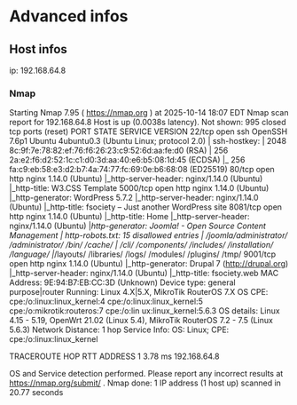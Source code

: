 # Advanced infos

## Host infos
ip: 192.168.64.8

### Nmap
Starting Nmap 7.95 ( https://nmap.org ) at 2025-10-14 18:07 EDT
Nmap scan report for 192.168.64.8
Host is up (0.0038s latency).
Not shown: 995 closed tcp ports (reset)
PORT     STATE SERVICE VERSION
22/tcp   open  ssh     OpenSSH 7.6p1 Ubuntu 4ubuntu0.3 (Ubuntu Linux; protocol 2.0)
| ssh-hostkey: 
|   2048 8c:9f:7e:78:82:ef:76:f6:26:23:c9:52:6d:aa:fe:d0 (RSA)
|   256 2a:e2:f6:d2:52:1c:c1:d0:3d:aa:40:e6:b5:08:1d:45 (ECDSA)
|_  256 fa:c9:eb:58:e3:d2:b7:4a:74:77:fc:69:0e:b6:68:08 (ED25519)
80/tcp   open  http    nginx 1.14.0 (Ubuntu)
|_http-server-header: nginx/1.14.0 (Ubuntu)
|_http-title: W3.CSS Template
5000/tcp open  http    nginx 1.14.0 (Ubuntu)
|_http-generator: WordPress 5.7.2
|_http-server-header: nginx/1.14.0 (Ubuntu)
|_http-title: fsociety &#8211; Just another WordPress site
8081/tcp open  http    nginx 1.14.0 (Ubuntu)
|_http-title: Home
|_http-server-header: nginx/1.14.0 (Ubuntu)
|_http-generator: Joomla! - Open Source Content Management
| http-robots.txt: 15 disallowed entries 
| /joomla/administrator/ /administrator/ /bin/ /cache/ 
| /cli/ /components/ /includes/ /installation/ /language/ 
|_/layouts/ /libraries/ /logs/ /modules/ /plugins/ /tmp/
9001/tcp open  http    nginx 1.14.0 (Ubuntu)
|_http-generator: Drupal 7 (http://drupal.org)
|_http-server-header: nginx/1.14.0 (Ubuntu)
|_http-title: fsociety.web
MAC Address: 9E:94:B7:EB:CC:3D (Unknown)
Device type: general purpose|router
Running: Linux 4.X|5.X, MikroTik RouterOS 7.X
OS CPE: cpe:/o:linux:linux_kernel:4 cpe:/o:linux:linux_kernel:5 cpe:/o:mikrotik:routeros:7 cpe:/o:lin
ux:linux_kernel:5.6.3
OS details: Linux 4.15 - 5.19, OpenWrt 21.02 (Linux 5.4), MikroTik RouterOS 7.2 - 7.5 (Linux 5.6.3)
Network Distance: 1 hop
Service Info: OS: Linux; CPE: cpe:/o:linux:linux_kernel

TRACEROUTE
HOP RTT     ADDRESS
1   3.78 ms 192.168.64.8

OS and Service detection performed. Please report any incorrect results at https://nmap.org/submit/ .
Nmap done: 1 IP address (1 host up) scanned in 20.77 seconds




